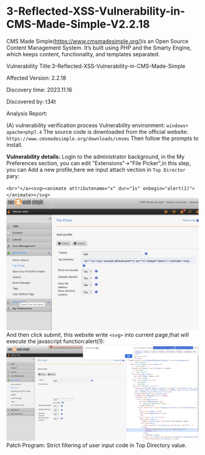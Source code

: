 # 3-Reflected-XSS-Vulnerability-in-CMS-Made-Simple-V2.2.18

CMS Made Simple(https://www.cmsmadesimple.org/)is an Open Source Content Management System. It’s built using PHP and the Smarty Engine, which keeps content, functionality, and templates separated. 

Vulnerability Title:3-Reflected-XSS-Vulnerability-in-CMS-Made-Simple

Affected Version: 2.2.18

Discovery time: 2023.11.16
 

Discovered by: t34t
 

Analysis Report: 

(A) vulnerability verification process
Vulnerability environment: `windows+ apache+php7.4`
The source code is downloaded from the official website:
`https://www.cmsmadesimple.org/downloads/cmsms`
Then follow the prompts to install.

**Vulnerability details:**
Login  to the administrator background, in the My Preferences section, you can edit "Extensions"->"File Picker",in this step, you can Add a new profile,here we input attach vection in `Top Director` pary:

`<br>"</a><svg><animate attributename="x" dur="1s" onbegin="alert(1)"></animate></svg>`
![Alt text](<Screenshot 2023-11-16 at 20.07.57.png>)
And then click submit, this website write `<svg>` into current page,that will execute the javascript function:alert(1):
![Alt text](<Screenshot 2023-11-16 at 20.10.04.png>)
Patch Program:
Strict filtering of user input code in Top Directory value.
